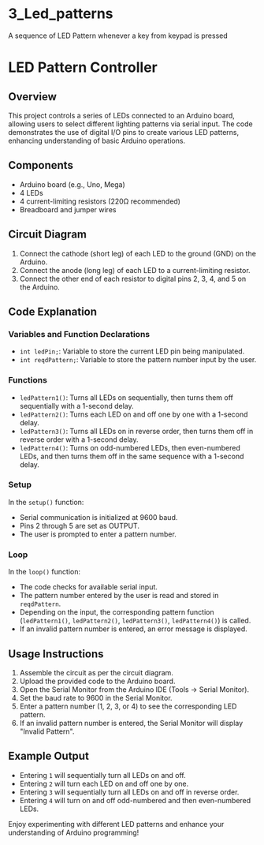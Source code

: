 # 3_Led_patterns
A sequence of LED Pattern whenever a key from keypad is pressed

# LED Pattern Controller

## Overview

This project controls a series of LEDs connected to an Arduino board, allowing users to select different lighting patterns via serial input. The code demonstrates the use of digital I/O pins to create various LED patterns, enhancing understanding of basic Arduino operations.

## Components

- Arduino board (e.g., Uno, Mega)
- 4 LEDs
- 4 current-limiting resistors (220Ω recommended)
- Breadboard and jumper wires

## Circuit Diagram

1. Connect the cathode (short leg) of each LED to the ground (GND) on the Arduino.
2. Connect the anode (long leg) of each LED to a current-limiting resistor.
3. Connect the other end of each resistor to digital pins 2, 3, 4, and 5 on the Arduino.

## Code Explanation

### Variables and Function Declarations

- `int ledPin;`: Variable to store the current LED pin being manipulated.
- `int reqdPattern;`: Variable to store the pattern number input by the user.

### Functions

- `ledPattern1()`: Turns all LEDs on sequentially, then turns them off sequentially with a 1-second delay.
- `ledPattern2()`: Turns each LED on and off one by one with a 1-second delay.
- `ledPattern3()`: Turns all LEDs on in reverse order, then turns them off in reverse order with a 1-second delay.
- `ledPattern4()`: Turns on odd-numbered LEDs, then even-numbered LEDs, and then turns them off in the same sequence with a 1-second delay.

### Setup

In the `setup()` function:
- Serial communication is initialized at 9600 baud.
- Pins 2 through 5 are set as OUTPUT.
- The user is prompted to enter a pattern number.

### Loop

In the `loop()` function:
- The code checks for available serial input.
- The pattern number entered by the user is read and stored in `reqdPattern`.
- Depending on the input, the corresponding pattern function (`ledPattern1()`, `ledPattern2()`, `ledPattern3()`, `ledPattern4()`) is called.
- If an invalid pattern number is entered, an error message is displayed.

## Usage Instructions

1. Assemble the circuit as per the circuit diagram.
2. Upload the provided code to the Arduino board.
3. Open the Serial Monitor from the Arduino IDE (Tools -> Serial Monitor).
4. Set the baud rate to 9600 in the Serial Monitor.
5. Enter a pattern number (1, 2, 3, or 4) to see the corresponding LED pattern.
6. If an invalid pattern number is entered, the Serial Monitor will display "Invalid Pattern".

## Example Output

- Entering `1` will sequentially turn all LEDs on and off.
- Entering `2` will turn each LED on and off one by one.
- Entering `3` will sequentially turn all LEDs on and off in reverse order.
- Entering `4` will turn on and off odd-numbered and then even-numbered LEDs.

Enjoy experimenting with different LED patterns and enhance your understanding of Arduino programming!
